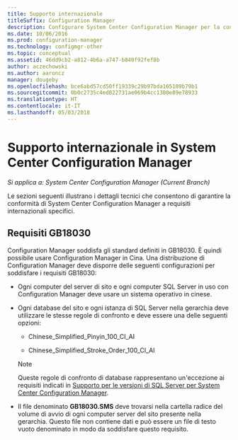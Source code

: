 ```yaml
---
title: Supporto internazionale
titleSuffix: Configuration Manager
description: Configurare System Center Configuration Manager per la conformità a requisiti internazionali specifici.
ms.date: 10/06/2016
ms.prod: configuration-manager
ms.technology: configmgr-other
ms.topic: conceptual
ms.assetid: 46dd9cb2-a812-4b6a-a747-b840f92fef8b
author: aczechowski
ms.author: aaroncz
manager: dougeby
ms.openlocfilehash: bce6abd57cd50ff19339c29b97bda165109b79b1
ms.sourcegitcommit: 0b0c2735c4ed822731ae069b4cc1380e89e78933
ms.translationtype: HT
ms.contentlocale: it-IT
ms.lasthandoff: 05/03/2018
---
```

# <a name="international-support-in-system-center-configuration-manager"></a>Supporto internazionale in System Center Configuration Manager

*Si applica a: System Center Configuration Manager (Current Branch)*

Le sezioni seguenti illustrano i dettagli tecnici che consentono di garantire la conformità di System Center Configuration Manager a requisiti internazionali specifici.  

## <a name="gb18030-requirements"></a>Requisiti GB18030  
 Configuration Manager soddisfa gli standard definiti in GB18030. È quindi possibile usare Configuration Manager in Cina. Una distribuzione di Configuration Manager deve disporre delle seguenti configurazioni per soddisfare i requisiti GB18030:  

-   Ogni computer del server di sito e ogni computer SQL Server in uso con Configuration Manager deve usare un sistema operativo in cinese.  

-   Ogni database del sito e ogni istanza di SQL Server nella gerarchia deve utilizzare le stesse regole di confronto e deve essere una delle seguenti opzioni:  

    -   Chinese_Simplified_Pinyin_100_CI_AI  

    -   Chinese_Simplified_Stroke_Order_100_CI_AI  

    > [!NOTE]  
    >  Queste regole di confronto di database rappresentano un'eccezione ai requisiti indicati in [Supporto per le versioni di SQL Server per System Center Configuration Manager](../../../core/plan-design/configs/support-for-sql-server-versions.md).  

-   Il file denominato **GB18030.SMS** deve trovarsi nella cartella radice del volume di avvio di ogni computer server del sito presente nella gerarchia. Questo file non contiene dati e può essere un file di testo vuoto denominato in modo da soddisfare questo requisito.  

